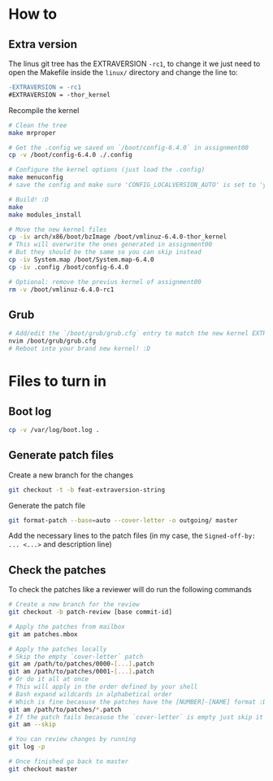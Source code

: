# How to

## Extra version

The linus git tree has the EXTRAVERSION `-rc1`, to change it we just need to open the Makefile inside the `linux/` directory and change the line to:
```diff
-EXTRAVERSION = -rc1
#EXTRAVERSION = -thor_kernel
```

Recompile the kernel
```bash
# Clean the tree
make mrproper

# Get the .config we saved on `/boot/config-6.4.0` in assignment00
cp -v /boot/config-6.4.0 ./.config

# Configure the kernel options (just load the .config)
make menuconfig
# save the config and make sure 'CONFIG_LOCALVERSION_AUTO' is set to 'y'

# Build! :D
make
make modules_install

# Move the new kernel files
cp -iv arch/x86/boot/bzImage /boot/vmlinuz-6.4.0-thor_kernel
# This will overwrite the ones generated in assignment00
# But they should be the same so you can skip instead
cp -iv System.map /boot/System.map-6.4.0
cp -iv .config /boot/config-6.4.0

# Optional: remove the previus kernel of assignment00
rm -v /boot/vmlinuz-6.4.0-rc1
```

## Grub

```bash
# Add/edit the `/boot/grub/grub.cfg` entry to match the new kernel EXTRAVERSION string
nvim /boot/grub/grub.cfg
# Reboot into your brand new kernel! :D
```

# Files to turn in

## Boot log

```bash
cp -v /var/log/boot.log .
```

## Generate patch files

Create a new branch for the changes
```bash
git checkout -t -b feat-extraversion-string
```

Generate the patch file
```bash
git format-patch --base=auto --cover-letter -o outgoing/ master
```

Add the necessary lines to the patch files (in my case, the `Signed-off-by: ... <...>` and description line)

## Check the patches

To check the patches like a reviewer will do run the following commands
```bash
# Create a new branch for the review
git checkout -b patch-review [base commit-id]

# Apply the patches from mailbox
git am patches.mbox

# Apply the patches locally
# Skip the empty `cover-letter` patch
git am /path/to/patches/0000-[...].patch
git am /path/to/patches/0001-[...].patch
# Or do it all at once
# This will apply in the order defined by your shell
# Bash expand wildcards in alphabetical order
# Which is fine becasuse the patches have the [NUMBER]-[NAME] format :D
git am /path/to/patches/*.patch
# If the patch fails becasuse the `cover-letter` is empty just skip it
git am --skip

# You can review changes by running
git log -p

# Once finished go back to master
git checkout master
```
